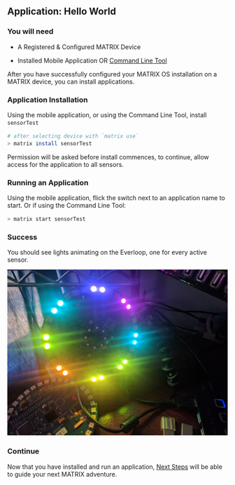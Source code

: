 ## Application: Hello World

### You will need
* A Registered & Configured MATRIX Device

* Installed Mobile Application OR [Command Line Tool](../overview/cli.md)

After you have successfully configured your MATRIX OS installation on a MATRIX device, you can install applications.

### Application Installation
Using the mobile application, or using the Command Line Tool, install `sensorTest`

```bash
# after selecting device with `matrix use`
> matrix install sensorTest
```

Permission will be asked before install commences, to continue, allow access for the application to all sensors.

### Running an Application
Using the mobile application, flick the switch next to an application name to start. Or if using the Command Line Tool:

```bash
> matrix start sensorTest
```

### Success
You should see lights animating on the Everloop, one for every active sensor.

![Sensor Test Success](../img/sensor-test.jpg)


### Continue
Now that you have installed and run an application, [Next Steps](next-steps.md) will be able to guide your next MATRIX adventure.